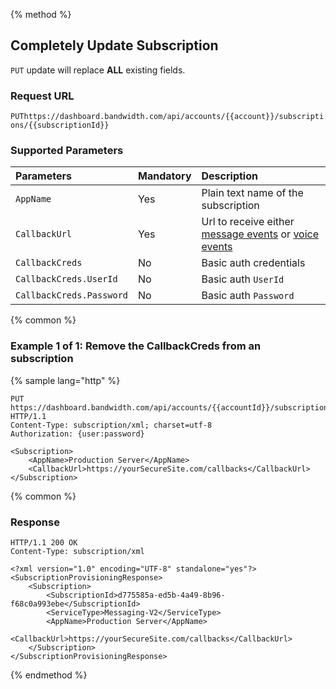 {% method %}

## Completely Update Subscription

<code class="put">PUT</code> update will replace **ALL** existing fields.

### Request URL

<code class="put">PUT</code>`https://dashboard.bandwidth.com/api/accounts/{{account}}/subscriptions/{{subscriptionId}}`

### Supported Parameters
| Parameters               | Mandatory | Description                                                                                                                         |
|:-------------------------|:----------|:------------------------------------------------------------------------------------------------------------------------------------|
| `AppName`                | Yes       | Plain text name of the subscription                                                                                                  |
| `CallbackUrl`            | Yes       | Url to receive either [message events](../messaging/callbacks/messageEvents.md) or [voice events](../voice/bxml/callbacks/about.md) |
| `CallbackCreds`          | No        | Basic auth credentials                                                                                                              |
| `CallbackCreds.UserId`   | No        | Basic auth `UserId`                                                                                                                 |
| `CallbackCreds.Password` | No        | Basic auth `Password`                                                                                                               |


{% common %}

### Example 1 of 1: Remove the CallbackCreds from an subscription

{% sample lang="http" %}

```http
PUT https://dashboard.bandwidth.com/api/accounts/{{accountId}}/subscriptions/{{subscriptionId}} HTTP/1.1
Content-Type: subscription/xml; charset=utf-8
Authorization: {user:password}

<Subscription>
    <AppName>Production Server</AppName>
    <CallbackUrl>https://yourSecureSite.com/callbacks</CallbackUrl>
</Subscription>
```

{% common %}

### Response

```http
HTTP/1.1 200 OK
Content-Type: subscription/xml

<?xml version="1.0" encoding="UTF-8" standalone="yes"?>
<SubscriptionProvisioningResponse>
    <Subscription>
        <SubscriptionId>d775585a-ed5b-4a49-8b96-f68c0a993ebe</SubscriptionId>
        <ServiceType>Messaging-V2</ServiceType>
        <AppName>Production Server</AppName>
        <CallbackUrl>https://yourSecureSite.com/callbacks</CallbackUrl>
    </Subscription>
</SubscriptionProvisioningResponse>
```

{% endmethod %}
